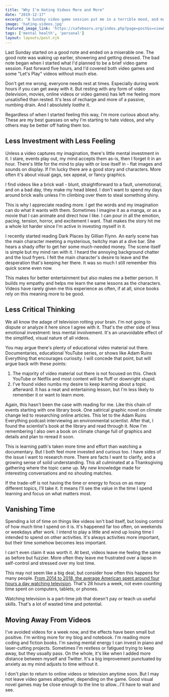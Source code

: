```yaml
---
title: "Why I'm Hating Videos More and More"
date: "2019-12-17"
excerpt: "A Sunday video game session put me in a terrible mood, and made me realize something important: I loathe almost all forms of video today."
image: 'hating-videos.jpg'
featured_image_link: 'https://safebooru.org/index.php?page=post&s=view&id=575236'
tags: ['mental health', 'personal']
layout: layouts/post.njk
---
```


Last Sunday started on a good note and ended on a miserable one. The good note was waking up earlier, showering and getting dressed. The bad note began when I started what I'd planned to be a brief video game session. Fast forward five hours, and I'd covered both video games and some "Let's Play" videos without much else.

Don't get me wrong, everyone needs rest at times. Especially during work hours if you can get away with it. But resting with any form of video (television, movies, online videos or video games) has left me feeling more unsatisfied than rested. It's less of recharge and more of a passive, numbing drain. And I absolutely _loathe_ it.

Regardless of when I started feeling this way, I'm more curious about why. These are my best guesses on why I'm starting to hate videos, and why others may be better off hating them too.

## Less Investment with Less Feeling

Unless a video captures my imagination, there's little mental investment in it. I stare, events play out, my mind accepts them as-is, then I forget it in an hour. There's little for the mind to play with or lose itself in - flat images and sounds on display. If I'm lucky there are a good story and characters. More often it's about visual gags, sex appeal, or fancy graphics.

I find videos like a brick wall - blunt, straightforward to a fault, unemotional, and on a bad day, they make my head bleed. I don't want to spend my days around brick walls unless I'm climbing over them to steal something shiny.

This is why I appreciate reading more. I get the words and my imagination can do what it wants with them. Sometimes I imagine it as a manga, or as a movie that I can animate and direct how I like. I can pour in all the emotion, pacing, tension, horror, and excitement I want. That makes the story hit me a whole lot harder since I'm active in investing myself in it.

I recently started reading Dark Places by Gillian Flynn. An early scene has the main character meeting a mysterious, twitchy man at a dive bar. She hears a shady offer to get her some much-needed money. The scene itself is simple but my mind ran with it. I heard the annoying background chatter and the loud fryers. I felt the main character's desire to leave and the desperation that's keeping her there. It was so much I still remember this quick scene even now.

This makes for better entertainment but also makes me a better person. It builds my empathy and helps me learn the same lessons as the characters. Videos have rarely given me this experience as often, if at all, since books rely on this meaning more to be good.

## Less Critical Thinking

We all know the adage of television rotting your brain. I'm not going to dispute or analyze it here since I agree with it. That's the other side of less emotional investment: less mental involvement. It's an unavoidable effect of the simplified, visual nature of all videos.

You may argue there's plenty of educational video material out there. Documentaries, educational YouTube series, or shows like Adam Ruins Everything that encourages curiosity. I will concede that point, but will argue back with these points:

1. The majority of video material out there is not focused on this. Check YouTube or Netflix and most content will be fluff or downright stupid.
2. I've found video numbs my desire to keep learning about a topic afterward. It has a neat and entertaining lesson, but I'm less likely to remember it or want to learn more.

Again, this hasn't been the case with reading for me. Like this chain of events starting with one library book. One satirical graphic novel on climate change led to researching online articles. This let to the Adam Ruins Everything podcast interviewing an environmental scientist. After that, I found the scientist's book at the library and read through it. Now I'm remembering I also own a book on climate change full of graphics and details and plan to reread it soon.

This is learning path's taken more time and effort than watching a documentary. But I both feel more invested and curious too. I have sides of the issue I want to research more. There are facts I want to clarify, and a growing sense of solid understanding. This all culminated at a Thanksgiving gathering where the topic came up. My new knowledge made for interesting conversations and no shouting matches.

If the trade-off is not having the time or energy to focus on as many different topics, I'll take it. It means I'll see the value in the time I spend learning and focus on what matters most.

## Vanishing Time

Spending a lot of time on things like videos isn't bad itself, but losing control of how much time I spend on it is. It's happened far too often, on weekends or weekdays after work. I intend to play a little and wind up losing time I intended to spend on other activities. It's always activities more important, but their time somehow becomes less important.

I can't even claim it was worth it. At best, videos leave me feeling the same as before but fuzzier. More often they leave me frustrated over a lapse in self-control and stressed over my lost time.

This may not seem like a big deal, but consider how often this happens for many people. [From 2014 to 2018, the average American spent around four hours a day watching television](https://www.statista.com/statistics/186833/average-television-use-per-person-in-the-us-since-2002/). That's 28 hours a week, not even counting time spent on computers, tablets, or phones.

Watching television is a part-time job that doesn't pay or teach us useful skills. That's a lot of wasted time and potential.

## Moving Away From Videos

I've avoided videos for a week now, and the effects have been small but positive. I'm writing more for my blog and notebook. I'm reading more coding and fiction books. I'm saving mental energy I can invest in piano and laser-cutting projects. Sometimes I'm restless or fatigued trying to keep away, but they usually pass. On the whole, it's like when I added more distance between myself and Twitter. It's a big improvement punctuated by anxiety as my mind adjusts to time without it.

I don't plan to return to online videos or television anytime soon. But I may not leave video games altogether, depending on the game. Good visual novel games may be close enough to the line to allow...I'll have to wait and see.
